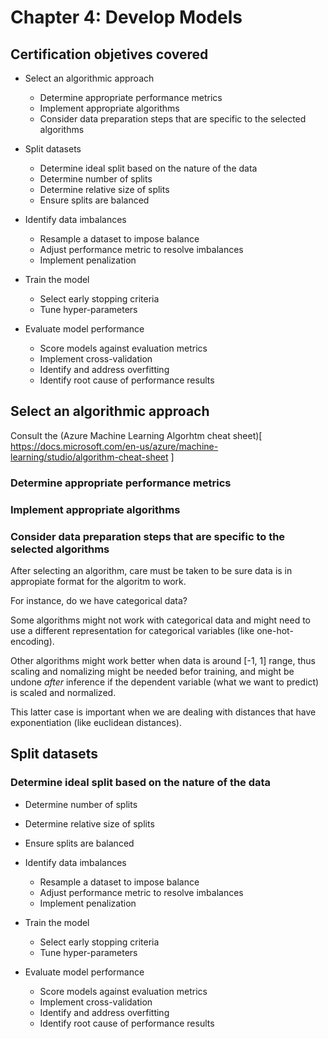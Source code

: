 # Chapter 4: Develop Models

## Certification objetives covered

- Select an algorithmic approach
  - Determine appropriate performance metrics
  - Implement appropriate algorithms
  - Consider data preparation steps that are specific to the selected algorithms

- Split datasets
   - Determine ideal split based on the nature of the data
   - Determine number of splits
   - Determine relative size of splits
   - Ensure splits are balanced

- Identify data imbalances
   - Resample a dataset to impose balance
   - Adjust performance metric to resolve imbalances
   - Implement penalization
   
- Train the model
   - Select early stopping criteria
   - Tune hyper-parameters

- Evaluate model performance
   - Score models against evaluation metrics
   - Implement cross-validation
   - Identify and address overfitting
   - Identify root cause of performance results

## Select an algorithmic approach

Consult the (Azure Machine Learning Algorhtm cheat sheet)[
https://docs.microsoft.com/en-us/azure/machine-learning/studio/algorithm-cheat-sheet ]

### Determine appropriate performance metrics

### Implement appropriate algorithms

### Consider data preparation steps that are specific to the selected algorithms

After selecting an algorithm, care must be taken to be sure data is in appropiate format for the algoritm to work.

For instance, do we have categorical data?

Some algorithms might not work with categorical data and might need to use a different representation for categorical variables (like one-hot-encoding).

Other algorithms might work better when data is around [-1, 1] range, thus scaling and nomalizing might be needed befor training, and might be undone *after* inference if the dependent variable (what we want to predict) is scaled and normalized.

This latter case is important when we are dealing with distances that have exponentiation (like euclidean distances).


## Split datasets
### Determine ideal split based on the nature of the data
   - Determine number of splits
   - Determine relative size of splits
   - Ensure splits are balanced

- Identify data imbalances
   - Resample a dataset to impose balance
   - Adjust performance metric to resolve imbalances
   - Implement penalization
   
- Train the model
   - Select early stopping criteria
   - Tune hyper-parameters

- Evaluate model performance
   - Score models against evaluation metrics
   - Implement cross-validation
   - Identify and address overfitting
   - Identify root cause of performance results